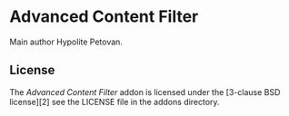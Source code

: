 Advanced Content Filter
=======================

Main author Hypolite Petovan.


## License

The _Advanced Content Filter_ addon is licensed under the [3-clause BSD license][2] see the LICENSE file in the addons directory.

[1]: http://opensource.org/licenses/BSD-3-Clause
